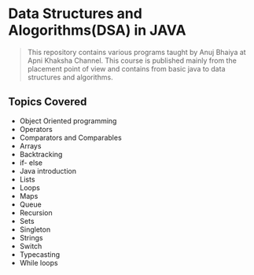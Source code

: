 # Data Structures and Alogorithms(DSA) in JAVA
>This repository contains various programs taught by Anuj Bhaiya at Apni Khaksha Channel.
>This course is published mainly from the placement point of view and
>contains from basic java to data structures and algorithms.

## Topics Covered
* Object Oriented programming
* Operators
* Comparators and Comparables
* Arrays
* Backtracking
* if- else
* Java introduction
* Lists
* Loops
* Maps
* Queue
* Recursion
* Sets
* Singleton
* Strings
* Switch
* Typecasting
* While loops
